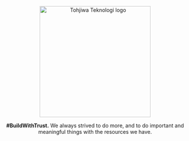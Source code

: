 <div align="center">
    <a href="https://tohjiwa.com" target="_blank">
        <picture>
          <source srcset="https://tohjiwa.com/assets/img/tohjiwa_teknologi_logo.png" media="(prefers-color-scheme: dark)">
          <img width="300" src="https://tohjiwa.com/assets/img/tohjiwa_teknologi_logo.png" alt="Tohjiwa Teknologi logo">
        </picture>
    </a>
    <br>
    <p>
        <b>#BuildWithTrust.</b> We always strived to do more, and to do important and meaningful things with the resources we have.
    </p>
</div>
